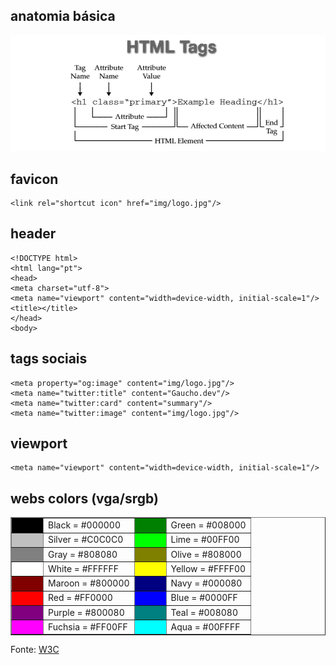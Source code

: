 ## anatomia básica

![Partes de uma tag HTML](img/html.png)

## favicon
```
<link rel="shortcut icon" href="img/logo.jpg"/>
```

## header
```
<!DOCTYPE html>
<html lang="pt">
<head>
<meta charset="utf-8">
<meta name="viewport" content="width=device-width, initial-scale=1"/>
<title></title>
</head>
<body>
```

## tags sociais
```
<meta property="og:image" content="img/logo.jpg"/>
<meta name="twitter:title" content="Gaucho.dev"/>
<meta name="twitter:card" content="summary"/>
<meta name="twitter:image" content="img/logo.jpg"/>
```

## viewport
```
<meta name="viewport" content="width=device-width, initial-scale=1"/>
```

## webs colors (vga/srgb)
<table align=center width="100%" border=1>
	<tr>
		<td bgcolor=Black width=36></td><td>Black  = #000000</td>
		<td bgcolor=Green width=36></td><td>Green  = #008000</td>
	</tr>
	<tr>
		<td bgcolor=Silver></td><td>Silver = #C0C0C0</td>
		<td bgcolor=Lime></td><td>Lime   = #00FF00</td>
	</tr>
	<tr>
		<td bgcolor=Gray></td><td>Gray   = #808080</td>
		<td bgcolor=Olive></td><td>Olive  = #808000</td>
	</tr>
	<tr>
		<td bgcolor=White></td><td>White  = #FFFFFF</td>
		<td bgcolor=Yellow></td><td>Yellow = #FFFF00</td>
	</tr>
	<tr>
		<td bgcolor=Maroon></td><td>Maroon = #800000</td>
		<td bgcolor=Navy></td><td>Navy   = #000080</td>
	</tr>
	<tr>
		<td bgcolor=Red></td><td>Red    = #FF0000</td>
		<td bgcolor=Blue></td><td>Blue   = #0000FF</td>
	</tr>
	<tr>
		<td bgcolor=Purple></td><td>Purple = #800080</td>
		<td bgcolor=Teal></td><td>Teal   = #008080</td>
	</tr>
	<tr>
		<td bgcolor=Fuchsia></td><td>Fuchsia  = #FF00FF</td>
		<td bgcolor=Aqua></td><td bgcolor=>Aqua   = #00FFFF</td>
	</tr>
</table>

Fonte: [W3C](https://www.w3.org/TR/2018/SPSD-html32-20180315/#body)

